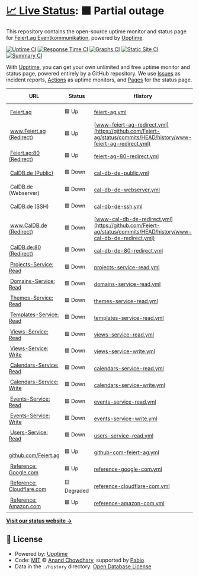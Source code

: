 # [📈 Live Status](https://status.feiert.ag): <!--live status--> **🟧 Partial outage**

This repository contains the open-source uptime monitor and status page for [Feiert.ag Eventkommunikation](https://www.feiert.ag), powered by [Upptime](https://github.com/upptime/upptime).

[![Uptime CI](https://github.com/Feiert-ag/status/workflows/Uptime%20CI/badge.svg)](https://github.com/Feiert-ag/status/actions?query=workflow%3A%22Uptime+CI%22)
[![Response Time CI](https://github.com/Feiert-ag/status/workflows/Response%20Time%20CI/badge.svg)](https://github.com/Feiert-ag/status/actions?query=workflow%3A%22Response+Time+CI%22)
[![Graphs CI](https://github.com/Feiert-ag/status/workflows/Graphs%20CI/badge.svg)](https://github.com/Feiert-ag/status/actions?query=workflow%3A%22Graphs+CI%22)
[![Static Site CI](https://github.com/Feiert-ag/status/workflows/Static%20Site%20CI/badge.svg)](https://github.com/Feiert-ag/status/actions?query=workflow%3A%22Static+Site+CI%22)
[![Summary CI](https://github.com/Feiert-ag/status/workflows/Summary%20CI/badge.svg)](https://github.com/Feiert-ag/status/actions?query=workflow%3A%22Summary+CI%22)

With [Upptime](https://upptime.js.org), you can get your own unlimited and free uptime monitor and status page, powered entirely by a GitHub repository. We use [Issues](https://github.com/Feiert-ag/status/issues) as incident reports, [Actions](https://github.com/Feiert-ag/status/actions) as uptime monitors, and [Pages](https://status.feiert.ag) for the status page.

<!--start: status pages-->
<!-- This summary is generated by Upptime (https://github.com/upptime/upptime) -->
<!-- Do not edit this manually, your changes will be overwritten -->
<!-- prettier-ignore -->
| URL | Status | History | Response Time | Uptime |
| --- | ------ | ------- | ------------- | ------ |
| <img alt="" src="https://avatars.githubusercontent.com/u/156091420" height="13"> [Feiert.ag](https://Feiert.ag) | 🟩 Up | [feiert-ag.yml](https://github.com/Feiert-ag/status/commits/HEAD/history/feiert-ag.yml) | <details><summary><img alt="Response time graph" src="./graphs/feiert-ag/response-time-week.png" height="20"> 601ms</summary><br><a href="https://status.feiert.ag/history/feiert-ag"><img alt="Response time 258" src="https://img.shields.io/endpoint?url=https%3A%2F%2Fraw.githubusercontent.com%2FFeiert-ag%2Fstatus%2FHEAD%2Fapi%2Ffeiert-ag%2Fresponse-time.json"></a><br><a href="https://status.feiert.ag/history/feiert-ag"><img alt="24-hour response time 240" src="https://img.shields.io/endpoint?url=https%3A%2F%2Fraw.githubusercontent.com%2FFeiert-ag%2Fstatus%2FHEAD%2Fapi%2Ffeiert-ag%2Fresponse-time-day.json"></a><br><a href="https://status.feiert.ag/history/feiert-ag"><img alt="7-day response time 601" src="https://img.shields.io/endpoint?url=https%3A%2F%2Fraw.githubusercontent.com%2FFeiert-ag%2Fstatus%2FHEAD%2Fapi%2Ffeiert-ag%2Fresponse-time-week.json"></a><br><a href="https://status.feiert.ag/history/feiert-ag"><img alt="30-day response time 344" src="https://img.shields.io/endpoint?url=https%3A%2F%2Fraw.githubusercontent.com%2FFeiert-ag%2Fstatus%2FHEAD%2Fapi%2Ffeiert-ag%2Fresponse-time-month.json"></a><br><a href="https://status.feiert.ag/history/feiert-ag"><img alt="1-year response time 258" src="https://img.shields.io/endpoint?url=https%3A%2F%2Fraw.githubusercontent.com%2FFeiert-ag%2Fstatus%2FHEAD%2Fapi%2Ffeiert-ag%2Fresponse-time-year.json"></a></details> | <details><summary><a href="https://status.feiert.ag/history/feiert-ag">99.82%</a></summary><a href="https://status.feiert.ag/history/feiert-ag"><img alt="All-time uptime 99.98%" src="https://img.shields.io/endpoint?url=https%3A%2F%2Fraw.githubusercontent.com%2FFeiert-ag%2Fstatus%2FHEAD%2Fapi%2Ffeiert-ag%2Fuptime.json"></a><br><a href="https://status.feiert.ag/history/feiert-ag"><img alt="24-hour uptime 100.00%" src="https://img.shields.io/endpoint?url=https%3A%2F%2Fraw.githubusercontent.com%2FFeiert-ag%2Fstatus%2FHEAD%2Fapi%2Ffeiert-ag%2Fuptime-day.json"></a><br><a href="https://status.feiert.ag/history/feiert-ag"><img alt="7-day uptime 99.82%" src="https://img.shields.io/endpoint?url=https%3A%2F%2Fraw.githubusercontent.com%2FFeiert-ag%2Fstatus%2FHEAD%2Fapi%2Ffeiert-ag%2Fuptime-week.json"></a><br><a href="https://status.feiert.ag/history/feiert-ag"><img alt="30-day uptime 99.96%" src="https://img.shields.io/endpoint?url=https%3A%2F%2Fraw.githubusercontent.com%2FFeiert-ag%2Fstatus%2FHEAD%2Fapi%2Ffeiert-ag%2Fuptime-month.json"></a><br><a href="https://status.feiert.ag/history/feiert-ag"><img alt="1-year uptime 99.98%" src="https://img.shields.io/endpoint?url=https%3A%2F%2Fraw.githubusercontent.com%2FFeiert-ag%2Fstatus%2FHEAD%2Fapi%2Ffeiert-ag%2Fuptime-year.json"></a></details>
| <img alt="" src="https://avatars.githubusercontent.com/u/156091420" height="13"> [www.Feiert.ag (Redirect)](https://www.Feiert.ag) | 🟩 Up | [www-feiert-ag-redirect.yml](https://github.com/Feiert-ag/status/commits/HEAD/history/www-feiert-ag-redirect.yml) | <details><summary><img alt="Response time graph" src="./graphs/www-feiert-ag-redirect/response-time-week.png" height="20"> 841ms</summary><br><a href="https://status.feiert.ag/history/www-feiert-ag-redirect"><img alt="Response time 298" src="https://img.shields.io/endpoint?url=https%3A%2F%2Fraw.githubusercontent.com%2FFeiert-ag%2Fstatus%2FHEAD%2Fapi%2Fwww-feiert-ag-redirect%2Fresponse-time.json"></a><br><a href="https://status.feiert.ag/history/www-feiert-ag-redirect"><img alt="24-hour response time 330" src="https://img.shields.io/endpoint?url=https%3A%2F%2Fraw.githubusercontent.com%2FFeiert-ag%2Fstatus%2FHEAD%2Fapi%2Fwww-feiert-ag-redirect%2Fresponse-time-day.json"></a><br><a href="https://status.feiert.ag/history/www-feiert-ag-redirect"><img alt="7-day response time 841" src="https://img.shields.io/endpoint?url=https%3A%2F%2Fraw.githubusercontent.com%2FFeiert-ag%2Fstatus%2FHEAD%2Fapi%2Fwww-feiert-ag-redirect%2Fresponse-time-week.json"></a><br><a href="https://status.feiert.ag/history/www-feiert-ag-redirect"><img alt="30-day response time 417" src="https://img.shields.io/endpoint?url=https%3A%2F%2Fraw.githubusercontent.com%2FFeiert-ag%2Fstatus%2FHEAD%2Fapi%2Fwww-feiert-ag-redirect%2Fresponse-time-month.json"></a><br><a href="https://status.feiert.ag/history/www-feiert-ag-redirect"><img alt="1-year response time 298" src="https://img.shields.io/endpoint?url=https%3A%2F%2Fraw.githubusercontent.com%2FFeiert-ag%2Fstatus%2FHEAD%2Fapi%2Fwww-feiert-ag-redirect%2Fresponse-time-year.json"></a></details> | <details><summary><a href="https://status.feiert.ag/history/www-feiert-ag-redirect">99.83%</a></summary><a href="https://status.feiert.ag/history/www-feiert-ag-redirect"><img alt="All-time uptime 99.95%" src="https://img.shields.io/endpoint?url=https%3A%2F%2Fraw.githubusercontent.com%2FFeiert-ag%2Fstatus%2FHEAD%2Fapi%2Fwww-feiert-ag-redirect%2Fuptime.json"></a><br><a href="https://status.feiert.ag/history/www-feiert-ag-redirect"><img alt="24-hour uptime 100.00%" src="https://img.shields.io/endpoint?url=https%3A%2F%2Fraw.githubusercontent.com%2FFeiert-ag%2Fstatus%2FHEAD%2Fapi%2Fwww-feiert-ag-redirect%2Fuptime-day.json"></a><br><a href="https://status.feiert.ag/history/www-feiert-ag-redirect"><img alt="7-day uptime 99.83%" src="https://img.shields.io/endpoint?url=https%3A%2F%2Fraw.githubusercontent.com%2FFeiert-ag%2Fstatus%2FHEAD%2Fapi%2Fwww-feiert-ag-redirect%2Fuptime-week.json"></a><br><a href="https://status.feiert.ag/history/www-feiert-ag-redirect"><img alt="30-day uptime 99.96%" src="https://img.shields.io/endpoint?url=https%3A%2F%2Fraw.githubusercontent.com%2FFeiert-ag%2Fstatus%2FHEAD%2Fapi%2Fwww-feiert-ag-redirect%2Fuptime-month.json"></a><br><a href="https://status.feiert.ag/history/www-feiert-ag-redirect"><img alt="1-year uptime 99.95%" src="https://img.shields.io/endpoint?url=https%3A%2F%2Fraw.githubusercontent.com%2FFeiert-ag%2Fstatus%2FHEAD%2Fapi%2Fwww-feiert-ag-redirect%2Fuptime-year.json"></a></details>
| <img alt="" src="https://avatars.githubusercontent.com/u/156091420" height="13"> [Feiert.ag:80 (Redirect)](http://Feiert.ag) | 🟩 Up | [feiert-ag-80-redirect.yml](https://github.com/Feiert-ag/status/commits/HEAD/history/feiert-ag-80-redirect.yml) | <details><summary><img alt="Response time graph" src="./graphs/feiert-ag-80-redirect/response-time-week.png" height="20"> 89ms</summary><br><a href="https://status.feiert.ag/history/feiert-ag-80-redirect"><img alt="Response time 165" src="https://img.shields.io/endpoint?url=https%3A%2F%2Fraw.githubusercontent.com%2FFeiert-ag%2Fstatus%2FHEAD%2Fapi%2Ffeiert-ag-80-redirect%2Fresponse-time.json"></a><br><a href="https://status.feiert.ag/history/feiert-ag-80-redirect"><img alt="24-hour response time 114" src="https://img.shields.io/endpoint?url=https%3A%2F%2Fraw.githubusercontent.com%2FFeiert-ag%2Fstatus%2FHEAD%2Fapi%2Ffeiert-ag-80-redirect%2Fresponse-time-day.json"></a><br><a href="https://status.feiert.ag/history/feiert-ag-80-redirect"><img alt="7-day response time 89" src="https://img.shields.io/endpoint?url=https%3A%2F%2Fraw.githubusercontent.com%2FFeiert-ag%2Fstatus%2FHEAD%2Fapi%2Ffeiert-ag-80-redirect%2Fresponse-time-week.json"></a><br><a href="https://status.feiert.ag/history/feiert-ag-80-redirect"><img alt="30-day response time 531" src="https://img.shields.io/endpoint?url=https%3A%2F%2Fraw.githubusercontent.com%2FFeiert-ag%2Fstatus%2FHEAD%2Fapi%2Ffeiert-ag-80-redirect%2Fresponse-time-month.json"></a><br><a href="https://status.feiert.ag/history/feiert-ag-80-redirect"><img alt="1-year response time 165" src="https://img.shields.io/endpoint?url=https%3A%2F%2Fraw.githubusercontent.com%2FFeiert-ag%2Fstatus%2FHEAD%2Fapi%2Ffeiert-ag-80-redirect%2Fresponse-time-year.json"></a></details> | <details><summary><a href="https://status.feiert.ag/history/feiert-ag-80-redirect">100.00%</a></summary><a href="https://status.feiert.ag/history/feiert-ag-80-redirect"><img alt="All-time uptime 99.97%" src="https://img.shields.io/endpoint?url=https%3A%2F%2Fraw.githubusercontent.com%2FFeiert-ag%2Fstatus%2FHEAD%2Fapi%2Ffeiert-ag-80-redirect%2Fuptime.json"></a><br><a href="https://status.feiert.ag/history/feiert-ag-80-redirect"><img alt="24-hour uptime 100.00%" src="https://img.shields.io/endpoint?url=https%3A%2F%2Fraw.githubusercontent.com%2FFeiert-ag%2Fstatus%2FHEAD%2Fapi%2Ffeiert-ag-80-redirect%2Fuptime-day.json"></a><br><a href="https://status.feiert.ag/history/feiert-ag-80-redirect"><img alt="7-day uptime 100.00%" src="https://img.shields.io/endpoint?url=https%3A%2F%2Fraw.githubusercontent.com%2FFeiert-ag%2Fstatus%2FHEAD%2Fapi%2Ffeiert-ag-80-redirect%2Fuptime-week.json"></a><br><a href="https://status.feiert.ag/history/feiert-ag-80-redirect"><img alt="30-day uptime 99.96%" src="https://img.shields.io/endpoint?url=https%3A%2F%2Fraw.githubusercontent.com%2FFeiert-ag%2Fstatus%2FHEAD%2Fapi%2Ffeiert-ag-80-redirect%2Fuptime-month.json"></a><br><a href="https://status.feiert.ag/history/feiert-ag-80-redirect"><img alt="1-year uptime 99.97%" src="https://img.shields.io/endpoint?url=https%3A%2F%2Fraw.githubusercontent.com%2FFeiert-ag%2Fstatus%2FHEAD%2Fapi%2Ffeiert-ag-80-redirect%2Fuptime-year.json"></a></details>
| <img alt="" src="https://avatars.githubusercontent.com/u/16343502" height="13"> [CalDB.de (Public)](https://CalDB.de) | 🟥 Down | [cal-db-de-public.yml](https://github.com/Feiert-ag/status/commits/HEAD/history/cal-db-de-public.yml) | <details><summary><img alt="Response time graph" src="./graphs/cal-db-de-public/response-time-week.png" height="20"> 629ms</summary><br><a href="https://status.feiert.ag/history/cal-db-de-public"><img alt="Response time 558" src="https://img.shields.io/endpoint?url=https%3A%2F%2Fraw.githubusercontent.com%2FFeiert-ag%2Fstatus%2FHEAD%2Fapi%2Fcal-db-de-public%2Fresponse-time.json"></a><br><a href="https://status.feiert.ag/history/cal-db-de-public"><img alt="24-hour response time 636" src="https://img.shields.io/endpoint?url=https%3A%2F%2Fraw.githubusercontent.com%2FFeiert-ag%2Fstatus%2FHEAD%2Fapi%2Fcal-db-de-public%2Fresponse-time-day.json"></a><br><a href="https://status.feiert.ag/history/cal-db-de-public"><img alt="7-day response time 629" src="https://img.shields.io/endpoint?url=https%3A%2F%2Fraw.githubusercontent.com%2FFeiert-ag%2Fstatus%2FHEAD%2Fapi%2Fcal-db-de-public%2Fresponse-time-week.json"></a><br><a href="https://status.feiert.ag/history/cal-db-de-public"><img alt="30-day response time 596" src="https://img.shields.io/endpoint?url=https%3A%2F%2Fraw.githubusercontent.com%2FFeiert-ag%2Fstatus%2FHEAD%2Fapi%2Fcal-db-de-public%2Fresponse-time-month.json"></a><br><a href="https://status.feiert.ag/history/cal-db-de-public"><img alt="1-year response time 558" src="https://img.shields.io/endpoint?url=https%3A%2F%2Fraw.githubusercontent.com%2FFeiert-ag%2Fstatus%2FHEAD%2Fapi%2Fcal-db-de-public%2Fresponse-time-year.json"></a></details> | <details><summary><a href="https://status.feiert.ag/history/cal-db-de-public">100.00%</a></summary><a href="https://status.feiert.ag/history/cal-db-de-public"><img alt="All-time uptime 99.93%" src="https://img.shields.io/endpoint?url=https%3A%2F%2Fraw.githubusercontent.com%2FFeiert-ag%2Fstatus%2FHEAD%2Fapi%2Fcal-db-de-public%2Fuptime.json"></a><br><a href="https://status.feiert.ag/history/cal-db-de-public"><img alt="24-hour uptime 100.00%" src="https://img.shields.io/endpoint?url=https%3A%2F%2Fraw.githubusercontent.com%2FFeiert-ag%2Fstatus%2FHEAD%2Fapi%2Fcal-db-de-public%2Fuptime-day.json"></a><br><a href="https://status.feiert.ag/history/cal-db-de-public"><img alt="7-day uptime 100.00%" src="https://img.shields.io/endpoint?url=https%3A%2F%2Fraw.githubusercontent.com%2FFeiert-ag%2Fstatus%2FHEAD%2Fapi%2Fcal-db-de-public%2Fuptime-week.json"></a><br><a href="https://status.feiert.ag/history/cal-db-de-public"><img alt="30-day uptime 100.00%" src="https://img.shields.io/endpoint?url=https%3A%2F%2Fraw.githubusercontent.com%2FFeiert-ag%2Fstatus%2FHEAD%2Fapi%2Fcal-db-de-public%2Fuptime-month.json"></a><br><a href="https://status.feiert.ag/history/cal-db-de-public"><img alt="1-year uptime 99.93%" src="https://img.shields.io/endpoint?url=https%3A%2F%2Fraw.githubusercontent.com%2FFeiert-ag%2Fstatus%2FHEAD%2Fapi%2Fcal-db-de-public%2Fuptime-year.json"></a></details>
| <img alt="" src="https://konsoleh.hetzner.com/favicon.ico" height="13"> CalDB.de (Webserver) | 🟥 Down | [cal-db-de-webserver.yml](https://github.com/Feiert-ag/status/commits/HEAD/history/cal-db-de-webserver.yml) | <details><summary><img alt="Response time graph" src="./graphs/cal-db-de-webserver/response-time-week.png" height="20"> 0ms</summary><br><a href="https://status.feiert.ag/history/cal-db-de-webserver"><img alt="Response time 0" src="https://img.shields.io/endpoint?url=https%3A%2F%2Fraw.githubusercontent.com%2FFeiert-ag%2Fstatus%2FHEAD%2Fapi%2Fcal-db-de-webserver%2Fresponse-time.json"></a><br><a href="https://status.feiert.ag/history/cal-db-de-webserver"><img alt="24-hour response time 0" src="https://img.shields.io/endpoint?url=https%3A%2F%2Fraw.githubusercontent.com%2FFeiert-ag%2Fstatus%2FHEAD%2Fapi%2Fcal-db-de-webserver%2Fresponse-time-day.json"></a><br><a href="https://status.feiert.ag/history/cal-db-de-webserver"><img alt="7-day response time 0" src="https://img.shields.io/endpoint?url=https%3A%2F%2Fraw.githubusercontent.com%2FFeiert-ag%2Fstatus%2FHEAD%2Fapi%2Fcal-db-de-webserver%2Fresponse-time-week.json"></a><br><a href="https://status.feiert.ag/history/cal-db-de-webserver"><img alt="30-day response time 0" src="https://img.shields.io/endpoint?url=https%3A%2F%2Fraw.githubusercontent.com%2FFeiert-ag%2Fstatus%2FHEAD%2Fapi%2Fcal-db-de-webserver%2Fresponse-time-month.json"></a><br><a href="https://status.feiert.ag/history/cal-db-de-webserver"><img alt="1-year response time 0" src="https://img.shields.io/endpoint?url=https%3A%2F%2Fraw.githubusercontent.com%2FFeiert-ag%2Fstatus%2FHEAD%2Fapi%2Fcal-db-de-webserver%2Fresponse-time-year.json"></a></details> | <details><summary><a href="https://status.feiert.ag/history/cal-db-de-webserver">100.00%</a></summary><a href="https://status.feiert.ag/history/cal-db-de-webserver"><img alt="All-time uptime 99.93%" src="https://img.shields.io/endpoint?url=https%3A%2F%2Fraw.githubusercontent.com%2FFeiert-ag%2Fstatus%2FHEAD%2Fapi%2Fcal-db-de-webserver%2Fuptime.json"></a><br><a href="https://status.feiert.ag/history/cal-db-de-webserver"><img alt="24-hour uptime 100.00%" src="https://img.shields.io/endpoint?url=https%3A%2F%2Fraw.githubusercontent.com%2FFeiert-ag%2Fstatus%2FHEAD%2Fapi%2Fcal-db-de-webserver%2Fuptime-day.json"></a><br><a href="https://status.feiert.ag/history/cal-db-de-webserver"><img alt="7-day uptime 100.00%" src="https://img.shields.io/endpoint?url=https%3A%2F%2Fraw.githubusercontent.com%2FFeiert-ag%2Fstatus%2FHEAD%2Fapi%2Fcal-db-de-webserver%2Fuptime-week.json"></a><br><a href="https://status.feiert.ag/history/cal-db-de-webserver"><img alt="30-day uptime 100.00%" src="https://img.shields.io/endpoint?url=https%3A%2F%2Fraw.githubusercontent.com%2FFeiert-ag%2Fstatus%2FHEAD%2Fapi%2Fcal-db-de-webserver%2Fuptime-month.json"></a><br><a href="https://status.feiert.ag/history/cal-db-de-webserver"><img alt="1-year uptime 99.93%" src="https://img.shields.io/endpoint?url=https%3A%2F%2Fraw.githubusercontent.com%2FFeiert-ag%2Fstatus%2FHEAD%2Fapi%2Fcal-db-de-webserver%2Fuptime-year.json"></a></details>
| <img alt="" src="https://avatars.githubusercontent.com/u/2387206" height="13"> CalDB.de (SSH) | 🟥 Down | [cal-db-de-ssh.yml](https://github.com/Feiert-ag/status/commits/HEAD/history/cal-db-de-ssh.yml) | <details><summary><img alt="Response time graph" src="./graphs/cal-db-de-ssh/response-time-week.png" height="20"> 0ms</summary><br><a href="https://status.feiert.ag/history/cal-db-de-ssh"><img alt="Response time 0" src="https://img.shields.io/endpoint?url=https%3A%2F%2Fraw.githubusercontent.com%2FFeiert-ag%2Fstatus%2FHEAD%2Fapi%2Fcal-db-de-ssh%2Fresponse-time.json"></a><br><a href="https://status.feiert.ag/history/cal-db-de-ssh"><img alt="24-hour response time 0" src="https://img.shields.io/endpoint?url=https%3A%2F%2Fraw.githubusercontent.com%2FFeiert-ag%2Fstatus%2FHEAD%2Fapi%2Fcal-db-de-ssh%2Fresponse-time-day.json"></a><br><a href="https://status.feiert.ag/history/cal-db-de-ssh"><img alt="7-day response time 0" src="https://img.shields.io/endpoint?url=https%3A%2F%2Fraw.githubusercontent.com%2FFeiert-ag%2Fstatus%2FHEAD%2Fapi%2Fcal-db-de-ssh%2Fresponse-time-week.json"></a><br><a href="https://status.feiert.ag/history/cal-db-de-ssh"><img alt="30-day response time 0" src="https://img.shields.io/endpoint?url=https%3A%2F%2Fraw.githubusercontent.com%2FFeiert-ag%2Fstatus%2FHEAD%2Fapi%2Fcal-db-de-ssh%2Fresponse-time-month.json"></a><br><a href="https://status.feiert.ag/history/cal-db-de-ssh"><img alt="1-year response time 0" src="https://img.shields.io/endpoint?url=https%3A%2F%2Fraw.githubusercontent.com%2FFeiert-ag%2Fstatus%2FHEAD%2Fapi%2Fcal-db-de-ssh%2Fresponse-time-year.json"></a></details> | <details><summary><a href="https://status.feiert.ag/history/cal-db-de-ssh">100.00%</a></summary><a href="https://status.feiert.ag/history/cal-db-de-ssh"><img alt="All-time uptime 99.93%" src="https://img.shields.io/endpoint?url=https%3A%2F%2Fraw.githubusercontent.com%2FFeiert-ag%2Fstatus%2FHEAD%2Fapi%2Fcal-db-de-ssh%2Fuptime.json"></a><br><a href="https://status.feiert.ag/history/cal-db-de-ssh"><img alt="24-hour uptime 100.00%" src="https://img.shields.io/endpoint?url=https%3A%2F%2Fraw.githubusercontent.com%2FFeiert-ag%2Fstatus%2FHEAD%2Fapi%2Fcal-db-de-ssh%2Fuptime-day.json"></a><br><a href="https://status.feiert.ag/history/cal-db-de-ssh"><img alt="7-day uptime 100.00%" src="https://img.shields.io/endpoint?url=https%3A%2F%2Fraw.githubusercontent.com%2FFeiert-ag%2Fstatus%2FHEAD%2Fapi%2Fcal-db-de-ssh%2Fuptime-week.json"></a><br><a href="https://status.feiert.ag/history/cal-db-de-ssh"><img alt="30-day uptime 100.00%" src="https://img.shields.io/endpoint?url=https%3A%2F%2Fraw.githubusercontent.com%2FFeiert-ag%2Fstatus%2FHEAD%2Fapi%2Fcal-db-de-ssh%2Fuptime-month.json"></a><br><a href="https://status.feiert.ag/history/cal-db-de-ssh"><img alt="1-year uptime 99.93%" src="https://img.shields.io/endpoint?url=https%3A%2F%2Fraw.githubusercontent.com%2FFeiert-ag%2Fstatus%2FHEAD%2Fapi%2Fcal-db-de-ssh%2Fuptime-year.json"></a></details>
| <img alt="" src="https://avatars.githubusercontent.com/u/16343502" height="13"> [www.CalDB.de (Redirect)](https://www.CalDB.de) | 🟥 Down | [www-cal-db-de-redirect.yml](https://github.com/Feiert-ag/status/commits/HEAD/history/www-cal-db-de-redirect.yml) | <details><summary><img alt="Response time graph" src="./graphs/www-cal-db-de-redirect/response-time-week.png" height="20"> 0ms</summary><br><a href="https://status.feiert.ag/history/www-cal-db-de-redirect"><img alt="Response time 0" src="https://img.shields.io/endpoint?url=https%3A%2F%2Fraw.githubusercontent.com%2FFeiert-ag%2Fstatus%2FHEAD%2Fapi%2Fwww-cal-db-de-redirect%2Fresponse-time.json"></a><br><a href="https://status.feiert.ag/history/www-cal-db-de-redirect"><img alt="24-hour response time 0" src="https://img.shields.io/endpoint?url=https%3A%2F%2Fraw.githubusercontent.com%2FFeiert-ag%2Fstatus%2FHEAD%2Fapi%2Fwww-cal-db-de-redirect%2Fresponse-time-day.json"></a><br><a href="https://status.feiert.ag/history/www-cal-db-de-redirect"><img alt="7-day response time 0" src="https://img.shields.io/endpoint?url=https%3A%2F%2Fraw.githubusercontent.com%2FFeiert-ag%2Fstatus%2FHEAD%2Fapi%2Fwww-cal-db-de-redirect%2Fresponse-time-week.json"></a><br><a href="https://status.feiert.ag/history/www-cal-db-de-redirect"><img alt="30-day response time 0" src="https://img.shields.io/endpoint?url=https%3A%2F%2Fraw.githubusercontent.com%2FFeiert-ag%2Fstatus%2FHEAD%2Fapi%2Fwww-cal-db-de-redirect%2Fresponse-time-month.json"></a><br><a href="https://status.feiert.ag/history/www-cal-db-de-redirect"><img alt="1-year response time 0" src="https://img.shields.io/endpoint?url=https%3A%2F%2Fraw.githubusercontent.com%2FFeiert-ag%2Fstatus%2FHEAD%2Fapi%2Fwww-cal-db-de-redirect%2Fresponse-time-year.json"></a></details> | <details><summary><a href="https://status.feiert.ag/history/www-cal-db-de-redirect">100.00%</a></summary><a href="https://status.feiert.ag/history/www-cal-db-de-redirect"><img alt="All-time uptime 99.93%" src="https://img.shields.io/endpoint?url=https%3A%2F%2Fraw.githubusercontent.com%2FFeiert-ag%2Fstatus%2FHEAD%2Fapi%2Fwww-cal-db-de-redirect%2Fuptime.json"></a><br><a href="https://status.feiert.ag/history/www-cal-db-de-redirect"><img alt="24-hour uptime 100.00%" src="https://img.shields.io/endpoint?url=https%3A%2F%2Fraw.githubusercontent.com%2FFeiert-ag%2Fstatus%2FHEAD%2Fapi%2Fwww-cal-db-de-redirect%2Fuptime-day.json"></a><br><a href="https://status.feiert.ag/history/www-cal-db-de-redirect"><img alt="7-day uptime 100.00%" src="https://img.shields.io/endpoint?url=https%3A%2F%2Fraw.githubusercontent.com%2FFeiert-ag%2Fstatus%2FHEAD%2Fapi%2Fwww-cal-db-de-redirect%2Fuptime-week.json"></a><br><a href="https://status.feiert.ag/history/www-cal-db-de-redirect"><img alt="30-day uptime 100.00%" src="https://img.shields.io/endpoint?url=https%3A%2F%2Fraw.githubusercontent.com%2FFeiert-ag%2Fstatus%2FHEAD%2Fapi%2Fwww-cal-db-de-redirect%2Fuptime-month.json"></a><br><a href="https://status.feiert.ag/history/www-cal-db-de-redirect"><img alt="1-year uptime 99.93%" src="https://img.shields.io/endpoint?url=https%3A%2F%2Fraw.githubusercontent.com%2FFeiert-ag%2Fstatus%2FHEAD%2Fapi%2Fwww-cal-db-de-redirect%2Fuptime-year.json"></a></details>
| <img alt="" src="https://avatars.githubusercontent.com/u/16343502" height="13"> [CalDB.de:80 (Redirect)](http://www.CalDB.de) | 🟥 Down | [cal-db-de-80-redirect.yml](https://github.com/Feiert-ag/status/commits/HEAD/history/cal-db-de-80-redirect.yml) | <details><summary><img alt="Response time graph" src="./graphs/cal-db-de-80-redirect/response-time-week.png" height="20"> 0ms</summary><br><a href="https://status.feiert.ag/history/cal-db-de-80-redirect"><img alt="Response time 0" src="https://img.shields.io/endpoint?url=https%3A%2F%2Fraw.githubusercontent.com%2FFeiert-ag%2Fstatus%2FHEAD%2Fapi%2Fcal-db-de-80-redirect%2Fresponse-time.json"></a><br><a href="https://status.feiert.ag/history/cal-db-de-80-redirect"><img alt="24-hour response time 0" src="https://img.shields.io/endpoint?url=https%3A%2F%2Fraw.githubusercontent.com%2FFeiert-ag%2Fstatus%2FHEAD%2Fapi%2Fcal-db-de-80-redirect%2Fresponse-time-day.json"></a><br><a href="https://status.feiert.ag/history/cal-db-de-80-redirect"><img alt="7-day response time 0" src="https://img.shields.io/endpoint?url=https%3A%2F%2Fraw.githubusercontent.com%2FFeiert-ag%2Fstatus%2FHEAD%2Fapi%2Fcal-db-de-80-redirect%2Fresponse-time-week.json"></a><br><a href="https://status.feiert.ag/history/cal-db-de-80-redirect"><img alt="30-day response time 0" src="https://img.shields.io/endpoint?url=https%3A%2F%2Fraw.githubusercontent.com%2FFeiert-ag%2Fstatus%2FHEAD%2Fapi%2Fcal-db-de-80-redirect%2Fresponse-time-month.json"></a><br><a href="https://status.feiert.ag/history/cal-db-de-80-redirect"><img alt="1-year response time 0" src="https://img.shields.io/endpoint?url=https%3A%2F%2Fraw.githubusercontent.com%2FFeiert-ag%2Fstatus%2FHEAD%2Fapi%2Fcal-db-de-80-redirect%2Fresponse-time-year.json"></a></details> | <details><summary><a href="https://status.feiert.ag/history/cal-db-de-80-redirect">100.00%</a></summary><a href="https://status.feiert.ag/history/cal-db-de-80-redirect"><img alt="All-time uptime 99.93%" src="https://img.shields.io/endpoint?url=https%3A%2F%2Fraw.githubusercontent.com%2FFeiert-ag%2Fstatus%2FHEAD%2Fapi%2Fcal-db-de-80-redirect%2Fuptime.json"></a><br><a href="https://status.feiert.ag/history/cal-db-de-80-redirect"><img alt="24-hour uptime 100.00%" src="https://img.shields.io/endpoint?url=https%3A%2F%2Fraw.githubusercontent.com%2FFeiert-ag%2Fstatus%2FHEAD%2Fapi%2Fcal-db-de-80-redirect%2Fuptime-day.json"></a><br><a href="https://status.feiert.ag/history/cal-db-de-80-redirect"><img alt="7-day uptime 100.00%" src="https://img.shields.io/endpoint?url=https%3A%2F%2Fraw.githubusercontent.com%2FFeiert-ag%2Fstatus%2FHEAD%2Fapi%2Fcal-db-de-80-redirect%2Fuptime-week.json"></a><br><a href="https://status.feiert.ag/history/cal-db-de-80-redirect"><img alt="30-day uptime 100.00%" src="https://img.shields.io/endpoint?url=https%3A%2F%2Fraw.githubusercontent.com%2FFeiert-ag%2Fstatus%2FHEAD%2Fapi%2Fcal-db-de-80-redirect%2Fuptime-month.json"></a><br><a href="https://status.feiert.ag/history/cal-db-de-80-redirect"><img alt="1-year uptime 99.93%" src="https://img.shields.io/endpoint?url=https%3A%2F%2Fraw.githubusercontent.com%2FFeiert-ag%2Fstatus%2FHEAD%2Fapi%2Fcal-db-de-80-redirect%2Fuptime-year.json"></a></details>
| <img alt="" src="https://avatars.githubusercontent.com/u/16343502" height="13"> [Projects-Service: Read](https://CalDB.de/v1/projects/12345678-0000-0000-0000-000000000001) | 🟥 Down | [projects-service-read.yml](https://github.com/Feiert-ag/status/commits/HEAD/history/projects-service-read.yml) | <details><summary><img alt="Response time graph" src="./graphs/projects-service-read/response-time-week.png" height="20"> 152ms</summary><br><a href="https://status.feiert.ag/history/projects-service-read"><img alt="Response time 134" src="https://img.shields.io/endpoint?url=https%3A%2F%2Fraw.githubusercontent.com%2FFeiert-ag%2Fstatus%2FHEAD%2Fapi%2Fprojects-service-read%2Fresponse-time.json"></a><br><a href="https://status.feiert.ag/history/projects-service-read"><img alt="24-hour response time 150" src="https://img.shields.io/endpoint?url=https%3A%2F%2Fraw.githubusercontent.com%2FFeiert-ag%2Fstatus%2FHEAD%2Fapi%2Fprojects-service-read%2Fresponse-time-day.json"></a><br><a href="https://status.feiert.ag/history/projects-service-read"><img alt="7-day response time 152" src="https://img.shields.io/endpoint?url=https%3A%2F%2Fraw.githubusercontent.com%2FFeiert-ag%2Fstatus%2FHEAD%2Fapi%2Fprojects-service-read%2Fresponse-time-week.json"></a><br><a href="https://status.feiert.ag/history/projects-service-read"><img alt="30-day response time 148" src="https://img.shields.io/endpoint?url=https%3A%2F%2Fraw.githubusercontent.com%2FFeiert-ag%2Fstatus%2FHEAD%2Fapi%2Fprojects-service-read%2Fresponse-time-month.json"></a><br><a href="https://status.feiert.ag/history/projects-service-read"><img alt="1-year response time 134" src="https://img.shields.io/endpoint?url=https%3A%2F%2Fraw.githubusercontent.com%2FFeiert-ag%2Fstatus%2FHEAD%2Fapi%2Fprojects-service-read%2Fresponse-time-year.json"></a></details> | <details><summary><a href="https://status.feiert.ag/history/projects-service-read">100.00%</a></summary><a href="https://status.feiert.ag/history/projects-service-read"><img alt="All-time uptime 99.93%" src="https://img.shields.io/endpoint?url=https%3A%2F%2Fraw.githubusercontent.com%2FFeiert-ag%2Fstatus%2FHEAD%2Fapi%2Fprojects-service-read%2Fuptime.json"></a><br><a href="https://status.feiert.ag/history/projects-service-read"><img alt="24-hour uptime 100.00%" src="https://img.shields.io/endpoint?url=https%3A%2F%2Fraw.githubusercontent.com%2FFeiert-ag%2Fstatus%2FHEAD%2Fapi%2Fprojects-service-read%2Fuptime-day.json"></a><br><a href="https://status.feiert.ag/history/projects-service-read"><img alt="7-day uptime 100.00%" src="https://img.shields.io/endpoint?url=https%3A%2F%2Fraw.githubusercontent.com%2FFeiert-ag%2Fstatus%2FHEAD%2Fapi%2Fprojects-service-read%2Fuptime-week.json"></a><br><a href="https://status.feiert.ag/history/projects-service-read"><img alt="30-day uptime 100.00%" src="https://img.shields.io/endpoint?url=https%3A%2F%2Fraw.githubusercontent.com%2FFeiert-ag%2Fstatus%2FHEAD%2Fapi%2Fprojects-service-read%2Fuptime-month.json"></a><br><a href="https://status.feiert.ag/history/projects-service-read"><img alt="1-year uptime 99.93%" src="https://img.shields.io/endpoint?url=https%3A%2F%2Fraw.githubusercontent.com%2FFeiert-ag%2Fstatus%2FHEAD%2Fapi%2Fprojects-service-read%2Fuptime-year.json"></a></details>
| <img alt="" src="https://avatars.githubusercontent.com/u/16343502" height="13"> [Domains-Service: Read](https://CalDB.de/v1/domains/12345678-0000-0000-0000-000000000001) | 🟥 Down | [domains-service-read.yml](https://github.com/Feiert-ag/status/commits/HEAD/history/domains-service-read.yml) | <details><summary><img alt="Response time graph" src="./graphs/domains-service-read/response-time-week.png" height="20"> 151ms</summary><br><a href="https://status.feiert.ag/history/domains-service-read"><img alt="Response time 134" src="https://img.shields.io/endpoint?url=https%3A%2F%2Fraw.githubusercontent.com%2FFeiert-ag%2Fstatus%2FHEAD%2Fapi%2Fdomains-service-read%2Fresponse-time.json"></a><br><a href="https://status.feiert.ag/history/domains-service-read"><img alt="24-hour response time 148" src="https://img.shields.io/endpoint?url=https%3A%2F%2Fraw.githubusercontent.com%2FFeiert-ag%2Fstatus%2FHEAD%2Fapi%2Fdomains-service-read%2Fresponse-time-day.json"></a><br><a href="https://status.feiert.ag/history/domains-service-read"><img alt="7-day response time 151" src="https://img.shields.io/endpoint?url=https%3A%2F%2Fraw.githubusercontent.com%2FFeiert-ag%2Fstatus%2FHEAD%2Fapi%2Fdomains-service-read%2Fresponse-time-week.json"></a><br><a href="https://status.feiert.ag/history/domains-service-read"><img alt="30-day response time 146" src="https://img.shields.io/endpoint?url=https%3A%2F%2Fraw.githubusercontent.com%2FFeiert-ag%2Fstatus%2FHEAD%2Fapi%2Fdomains-service-read%2Fresponse-time-month.json"></a><br><a href="https://status.feiert.ag/history/domains-service-read"><img alt="1-year response time 134" src="https://img.shields.io/endpoint?url=https%3A%2F%2Fraw.githubusercontent.com%2FFeiert-ag%2Fstatus%2FHEAD%2Fapi%2Fdomains-service-read%2Fresponse-time-year.json"></a></details> | <details><summary><a href="https://status.feiert.ag/history/domains-service-read">100.00%</a></summary><a href="https://status.feiert.ag/history/domains-service-read"><img alt="All-time uptime 99.93%" src="https://img.shields.io/endpoint?url=https%3A%2F%2Fraw.githubusercontent.com%2FFeiert-ag%2Fstatus%2FHEAD%2Fapi%2Fdomains-service-read%2Fuptime.json"></a><br><a href="https://status.feiert.ag/history/domains-service-read"><img alt="24-hour uptime 100.00%" src="https://img.shields.io/endpoint?url=https%3A%2F%2Fraw.githubusercontent.com%2FFeiert-ag%2Fstatus%2FHEAD%2Fapi%2Fdomains-service-read%2Fuptime-day.json"></a><br><a href="https://status.feiert.ag/history/domains-service-read"><img alt="7-day uptime 100.00%" src="https://img.shields.io/endpoint?url=https%3A%2F%2Fraw.githubusercontent.com%2FFeiert-ag%2Fstatus%2FHEAD%2Fapi%2Fdomains-service-read%2Fuptime-week.json"></a><br><a href="https://status.feiert.ag/history/domains-service-read"><img alt="30-day uptime 100.00%" src="https://img.shields.io/endpoint?url=https%3A%2F%2Fraw.githubusercontent.com%2FFeiert-ag%2Fstatus%2FHEAD%2Fapi%2Fdomains-service-read%2Fuptime-month.json"></a><br><a href="https://status.feiert.ag/history/domains-service-read"><img alt="1-year uptime 99.93%" src="https://img.shields.io/endpoint?url=https%3A%2F%2Fraw.githubusercontent.com%2FFeiert-ag%2Fstatus%2FHEAD%2Fapi%2Fdomains-service-read%2Fuptime-year.json"></a></details>
| <img alt="" src="https://avatars.githubusercontent.com/u/16343502" height="13"> [Themes-Service: Read](https://CalDB.de/v1/themes/12345678-0000-0000-0000-000000000001) | 🟥 Down | [themes-service-read.yml](https://github.com/Feiert-ag/status/commits/HEAD/history/themes-service-read.yml) | <details><summary><img alt="Response time graph" src="./graphs/themes-service-read/response-time-week.png" height="20"> 155ms</summary><br><a href="https://status.feiert.ag/history/themes-service-read"><img alt="Response time 134" src="https://img.shields.io/endpoint?url=https%3A%2F%2Fraw.githubusercontent.com%2FFeiert-ag%2Fstatus%2FHEAD%2Fapi%2Fthemes-service-read%2Fresponse-time.json"></a><br><a href="https://status.feiert.ag/history/themes-service-read"><img alt="24-hour response time 178" src="https://img.shields.io/endpoint?url=https%3A%2F%2Fraw.githubusercontent.com%2FFeiert-ag%2Fstatus%2FHEAD%2Fapi%2Fthemes-service-read%2Fresponse-time-day.json"></a><br><a href="https://status.feiert.ag/history/themes-service-read"><img alt="7-day response time 155" src="https://img.shields.io/endpoint?url=https%3A%2F%2Fraw.githubusercontent.com%2FFeiert-ag%2Fstatus%2FHEAD%2Fapi%2Fthemes-service-read%2Fresponse-time-week.json"></a><br><a href="https://status.feiert.ag/history/themes-service-read"><img alt="30-day response time 147" src="https://img.shields.io/endpoint?url=https%3A%2F%2Fraw.githubusercontent.com%2FFeiert-ag%2Fstatus%2FHEAD%2Fapi%2Fthemes-service-read%2Fresponse-time-month.json"></a><br><a href="https://status.feiert.ag/history/themes-service-read"><img alt="1-year response time 134" src="https://img.shields.io/endpoint?url=https%3A%2F%2Fraw.githubusercontent.com%2FFeiert-ag%2Fstatus%2FHEAD%2Fapi%2Fthemes-service-read%2Fresponse-time-year.json"></a></details> | <details><summary><a href="https://status.feiert.ag/history/themes-service-read">100.00%</a></summary><a href="https://status.feiert.ag/history/themes-service-read"><img alt="All-time uptime 99.93%" src="https://img.shields.io/endpoint?url=https%3A%2F%2Fraw.githubusercontent.com%2FFeiert-ag%2Fstatus%2FHEAD%2Fapi%2Fthemes-service-read%2Fuptime.json"></a><br><a href="https://status.feiert.ag/history/themes-service-read"><img alt="24-hour uptime 100.00%" src="https://img.shields.io/endpoint?url=https%3A%2F%2Fraw.githubusercontent.com%2FFeiert-ag%2Fstatus%2FHEAD%2Fapi%2Fthemes-service-read%2Fuptime-day.json"></a><br><a href="https://status.feiert.ag/history/themes-service-read"><img alt="7-day uptime 100.00%" src="https://img.shields.io/endpoint?url=https%3A%2F%2Fraw.githubusercontent.com%2FFeiert-ag%2Fstatus%2FHEAD%2Fapi%2Fthemes-service-read%2Fuptime-week.json"></a><br><a href="https://status.feiert.ag/history/themes-service-read"><img alt="30-day uptime 100.00%" src="https://img.shields.io/endpoint?url=https%3A%2F%2Fraw.githubusercontent.com%2FFeiert-ag%2Fstatus%2FHEAD%2Fapi%2Fthemes-service-read%2Fuptime-month.json"></a><br><a href="https://status.feiert.ag/history/themes-service-read"><img alt="1-year uptime 99.93%" src="https://img.shields.io/endpoint?url=https%3A%2F%2Fraw.githubusercontent.com%2FFeiert-ag%2Fstatus%2FHEAD%2Fapi%2Fthemes-service-read%2Fuptime-year.json"></a></details>
| <img alt="" src="https://avatars.githubusercontent.com/u/16343502" height="13"> [Templates-Service: Read](https://CalDB.de/v1/themes/12345678-0000-0000-0000-000000000001) | 🟥 Down | [templates-service-read.yml](https://github.com/Feiert-ag/status/commits/HEAD/history/templates-service-read.yml) | <details><summary><img alt="Response time graph" src="./graphs/templates-service-read/response-time-week.png" height="20"> 152ms</summary><br><a href="https://status.feiert.ag/history/templates-service-read"><img alt="Response time 134" src="https://img.shields.io/endpoint?url=https%3A%2F%2Fraw.githubusercontent.com%2FFeiert-ag%2Fstatus%2FHEAD%2Fapi%2Ftemplates-service-read%2Fresponse-time.json"></a><br><a href="https://status.feiert.ag/history/templates-service-read"><img alt="24-hour response time 150" src="https://img.shields.io/endpoint?url=https%3A%2F%2Fraw.githubusercontent.com%2FFeiert-ag%2Fstatus%2FHEAD%2Fapi%2Ftemplates-service-read%2Fresponse-time-day.json"></a><br><a href="https://status.feiert.ag/history/templates-service-read"><img alt="7-day response time 152" src="https://img.shields.io/endpoint?url=https%3A%2F%2Fraw.githubusercontent.com%2FFeiert-ag%2Fstatus%2FHEAD%2Fapi%2Ftemplates-service-read%2Fresponse-time-week.json"></a><br><a href="https://status.feiert.ag/history/templates-service-read"><img alt="30-day response time 146" src="https://img.shields.io/endpoint?url=https%3A%2F%2Fraw.githubusercontent.com%2FFeiert-ag%2Fstatus%2FHEAD%2Fapi%2Ftemplates-service-read%2Fresponse-time-month.json"></a><br><a href="https://status.feiert.ag/history/templates-service-read"><img alt="1-year response time 134" src="https://img.shields.io/endpoint?url=https%3A%2F%2Fraw.githubusercontent.com%2FFeiert-ag%2Fstatus%2FHEAD%2Fapi%2Ftemplates-service-read%2Fresponse-time-year.json"></a></details> | <details><summary><a href="https://status.feiert.ag/history/templates-service-read">100.00%</a></summary><a href="https://status.feiert.ag/history/templates-service-read"><img alt="All-time uptime 99.93%" src="https://img.shields.io/endpoint?url=https%3A%2F%2Fraw.githubusercontent.com%2FFeiert-ag%2Fstatus%2FHEAD%2Fapi%2Ftemplates-service-read%2Fuptime.json"></a><br><a href="https://status.feiert.ag/history/templates-service-read"><img alt="24-hour uptime 100.00%" src="https://img.shields.io/endpoint?url=https%3A%2F%2Fraw.githubusercontent.com%2FFeiert-ag%2Fstatus%2FHEAD%2Fapi%2Ftemplates-service-read%2Fuptime-day.json"></a><br><a href="https://status.feiert.ag/history/templates-service-read"><img alt="7-day uptime 100.00%" src="https://img.shields.io/endpoint?url=https%3A%2F%2Fraw.githubusercontent.com%2FFeiert-ag%2Fstatus%2FHEAD%2Fapi%2Ftemplates-service-read%2Fuptime-week.json"></a><br><a href="https://status.feiert.ag/history/templates-service-read"><img alt="30-day uptime 100.00%" src="https://img.shields.io/endpoint?url=https%3A%2F%2Fraw.githubusercontent.com%2FFeiert-ag%2Fstatus%2FHEAD%2Fapi%2Ftemplates-service-read%2Fuptime-month.json"></a><br><a href="https://status.feiert.ag/history/templates-service-read"><img alt="1-year uptime 99.93%" src="https://img.shields.io/endpoint?url=https%3A%2F%2Fraw.githubusercontent.com%2FFeiert-ag%2Fstatus%2FHEAD%2Fapi%2Ftemplates-service-read%2Fuptime-year.json"></a></details>
| <img alt="" src="https://avatars.githubusercontent.com/u/16343502" height="13"> [Views-Service: Read](https://CalDB.de/v1/themes/12345678-0000-0000-0000-000000000001) | 🟥 Down | [views-service-read.yml](https://github.com/Feiert-ag/status/commits/HEAD/history/views-service-read.yml) | <details><summary><img alt="Response time graph" src="./graphs/views-service-read/response-time-week.png" height="20"> 151ms</summary><br><a href="https://status.feiert.ag/history/views-service-read"><img alt="Response time 134" src="https://img.shields.io/endpoint?url=https%3A%2F%2Fraw.githubusercontent.com%2FFeiert-ag%2Fstatus%2FHEAD%2Fapi%2Fviews-service-read%2Fresponse-time.json"></a><br><a href="https://status.feiert.ag/history/views-service-read"><img alt="24-hour response time 150" src="https://img.shields.io/endpoint?url=https%3A%2F%2Fraw.githubusercontent.com%2FFeiert-ag%2Fstatus%2FHEAD%2Fapi%2Fviews-service-read%2Fresponse-time-day.json"></a><br><a href="https://status.feiert.ag/history/views-service-read"><img alt="7-day response time 151" src="https://img.shields.io/endpoint?url=https%3A%2F%2Fraw.githubusercontent.com%2FFeiert-ag%2Fstatus%2FHEAD%2Fapi%2Fviews-service-read%2Fresponse-time-week.json"></a><br><a href="https://status.feiert.ag/history/views-service-read"><img alt="30-day response time 147" src="https://img.shields.io/endpoint?url=https%3A%2F%2Fraw.githubusercontent.com%2FFeiert-ag%2Fstatus%2FHEAD%2Fapi%2Fviews-service-read%2Fresponse-time-month.json"></a><br><a href="https://status.feiert.ag/history/views-service-read"><img alt="1-year response time 134" src="https://img.shields.io/endpoint?url=https%3A%2F%2Fraw.githubusercontent.com%2FFeiert-ag%2Fstatus%2FHEAD%2Fapi%2Fviews-service-read%2Fresponse-time-year.json"></a></details> | <details><summary><a href="https://status.feiert.ag/history/views-service-read">100.00%</a></summary><a href="https://status.feiert.ag/history/views-service-read"><img alt="All-time uptime 99.93%" src="https://img.shields.io/endpoint?url=https%3A%2F%2Fraw.githubusercontent.com%2FFeiert-ag%2Fstatus%2FHEAD%2Fapi%2Fviews-service-read%2Fuptime.json"></a><br><a href="https://status.feiert.ag/history/views-service-read"><img alt="24-hour uptime 100.00%" src="https://img.shields.io/endpoint?url=https%3A%2F%2Fraw.githubusercontent.com%2FFeiert-ag%2Fstatus%2FHEAD%2Fapi%2Fviews-service-read%2Fuptime-day.json"></a><br><a href="https://status.feiert.ag/history/views-service-read"><img alt="7-day uptime 100.00%" src="https://img.shields.io/endpoint?url=https%3A%2F%2Fraw.githubusercontent.com%2FFeiert-ag%2Fstatus%2FHEAD%2Fapi%2Fviews-service-read%2Fuptime-week.json"></a><br><a href="https://status.feiert.ag/history/views-service-read"><img alt="30-day uptime 100.00%" src="https://img.shields.io/endpoint?url=https%3A%2F%2Fraw.githubusercontent.com%2FFeiert-ag%2Fstatus%2FHEAD%2Fapi%2Fviews-service-read%2Fuptime-month.json"></a><br><a href="https://status.feiert.ag/history/views-service-read"><img alt="1-year uptime 99.93%" src="https://img.shields.io/endpoint?url=https%3A%2F%2Fraw.githubusercontent.com%2FFeiert-ag%2Fstatus%2FHEAD%2Fapi%2Fviews-service-read%2Fuptime-year.json"></a></details>
| <img alt="" src="https://avatars.githubusercontent.com/u/16343502" height="13"> [Views-Service: Write](https://CalDB.de/v1/themes) | 🟥 Down | [views-service-write.yml](https://github.com/Feiert-ag/status/commits/HEAD/history/views-service-write.yml) | <details><summary><img alt="Response time graph" src="./graphs/views-service-write/response-time-week.png" height="20"> 152ms</summary><br><a href="https://status.feiert.ag/history/views-service-write"><img alt="Response time 271" src="https://img.shields.io/endpoint?url=https%3A%2F%2Fraw.githubusercontent.com%2FFeiert-ag%2Fstatus%2FHEAD%2Fapi%2Fviews-service-write%2Fresponse-time.json"></a><br><a href="https://status.feiert.ag/history/views-service-write"><img alt="24-hour response time 148" src="https://img.shields.io/endpoint?url=https%3A%2F%2Fraw.githubusercontent.com%2FFeiert-ag%2Fstatus%2FHEAD%2Fapi%2Fviews-service-write%2Fresponse-time-day.json"></a><br><a href="https://status.feiert.ag/history/views-service-write"><img alt="7-day response time 152" src="https://img.shields.io/endpoint?url=https%3A%2F%2Fraw.githubusercontent.com%2FFeiert-ag%2Fstatus%2FHEAD%2Fapi%2Fviews-service-write%2Fresponse-time-week.json"></a><br><a href="https://status.feiert.ag/history/views-service-write"><img alt="30-day response time 748" src="https://img.shields.io/endpoint?url=https%3A%2F%2Fraw.githubusercontent.com%2FFeiert-ag%2Fstatus%2FHEAD%2Fapi%2Fviews-service-write%2Fresponse-time-month.json"></a><br><a href="https://status.feiert.ag/history/views-service-write"><img alt="1-year response time 271" src="https://img.shields.io/endpoint?url=https%3A%2F%2Fraw.githubusercontent.com%2FFeiert-ag%2Fstatus%2FHEAD%2Fapi%2Fviews-service-write%2Fresponse-time-year.json"></a></details> | <details><summary><a href="https://status.feiert.ag/history/views-service-write">0.00%</a></summary><a href="https://status.feiert.ag/history/views-service-write"><img alt="All-time uptime 22.73%" src="https://img.shields.io/endpoint?url=https%3A%2F%2Fraw.githubusercontent.com%2FFeiert-ag%2Fstatus%2FHEAD%2Fapi%2Fviews-service-write%2Fuptime.json"></a><br><a href="https://status.feiert.ag/history/views-service-write"><img alt="24-hour uptime 0.00%" src="https://img.shields.io/endpoint?url=https%3A%2F%2Fraw.githubusercontent.com%2FFeiert-ag%2Fstatus%2FHEAD%2Fapi%2Fviews-service-write%2Fuptime-day.json"></a><br><a href="https://status.feiert.ag/history/views-service-write"><img alt="7-day uptime 0.00%" src="https://img.shields.io/endpoint?url=https%3A%2F%2Fraw.githubusercontent.com%2FFeiert-ag%2Fstatus%2FHEAD%2Fapi%2Fviews-service-write%2Fuptime-week.json"></a><br><a href="https://status.feiert.ag/history/views-service-write"><img alt="30-day uptime 0.00%" src="https://img.shields.io/endpoint?url=https%3A%2F%2Fraw.githubusercontent.com%2FFeiert-ag%2Fstatus%2FHEAD%2Fapi%2Fviews-service-write%2Fuptime-month.json"></a><br><a href="https://status.feiert.ag/history/views-service-write"><img alt="1-year uptime 22.73%" src="https://img.shields.io/endpoint?url=https%3A%2F%2Fraw.githubusercontent.com%2FFeiert-ag%2Fstatus%2FHEAD%2Fapi%2Fviews-service-write%2Fuptime-year.json"></a></details>
| <img alt="" src="https://avatars.githubusercontent.com/u/16343502" height="13"> [Calendars-Service: Read](https://CalDB.de/v1/calendars/12345678-0000-0000-0000-000000000001) | 🟥 Down | [calendars-service-read.yml](https://github.com/Feiert-ag/status/commits/HEAD/history/calendars-service-read.yml) | <details><summary><img alt="Response time graph" src="./graphs/calendars-service-read/response-time-week.png" height="20"> 150ms</summary><br><a href="https://status.feiert.ag/history/calendars-service-read"><img alt="Response time 133" src="https://img.shields.io/endpoint?url=https%3A%2F%2Fraw.githubusercontent.com%2FFeiert-ag%2Fstatus%2FHEAD%2Fapi%2Fcalendars-service-read%2Fresponse-time.json"></a><br><a href="https://status.feiert.ag/history/calendars-service-read"><img alt="24-hour response time 145" src="https://img.shields.io/endpoint?url=https%3A%2F%2Fraw.githubusercontent.com%2FFeiert-ag%2Fstatus%2FHEAD%2Fapi%2Fcalendars-service-read%2Fresponse-time-day.json"></a><br><a href="https://status.feiert.ag/history/calendars-service-read"><img alt="7-day response time 150" src="https://img.shields.io/endpoint?url=https%3A%2F%2Fraw.githubusercontent.com%2FFeiert-ag%2Fstatus%2FHEAD%2Fapi%2Fcalendars-service-read%2Fresponse-time-week.json"></a><br><a href="https://status.feiert.ag/history/calendars-service-read"><img alt="30-day response time 147" src="https://img.shields.io/endpoint?url=https%3A%2F%2Fraw.githubusercontent.com%2FFeiert-ag%2Fstatus%2FHEAD%2Fapi%2Fcalendars-service-read%2Fresponse-time-month.json"></a><br><a href="https://status.feiert.ag/history/calendars-service-read"><img alt="1-year response time 133" src="https://img.shields.io/endpoint?url=https%3A%2F%2Fraw.githubusercontent.com%2FFeiert-ag%2Fstatus%2FHEAD%2Fapi%2Fcalendars-service-read%2Fresponse-time-year.json"></a></details> | <details><summary><a href="https://status.feiert.ag/history/calendars-service-read">100.00%</a></summary><a href="https://status.feiert.ag/history/calendars-service-read"><img alt="All-time uptime 99.93%" src="https://img.shields.io/endpoint?url=https%3A%2F%2Fraw.githubusercontent.com%2FFeiert-ag%2Fstatus%2FHEAD%2Fapi%2Fcalendars-service-read%2Fuptime.json"></a><br><a href="https://status.feiert.ag/history/calendars-service-read"><img alt="24-hour uptime 100.00%" src="https://img.shields.io/endpoint?url=https%3A%2F%2Fraw.githubusercontent.com%2FFeiert-ag%2Fstatus%2FHEAD%2Fapi%2Fcalendars-service-read%2Fuptime-day.json"></a><br><a href="https://status.feiert.ag/history/calendars-service-read"><img alt="7-day uptime 100.00%" src="https://img.shields.io/endpoint?url=https%3A%2F%2Fraw.githubusercontent.com%2FFeiert-ag%2Fstatus%2FHEAD%2Fapi%2Fcalendars-service-read%2Fuptime-week.json"></a><br><a href="https://status.feiert.ag/history/calendars-service-read"><img alt="30-day uptime 100.00%" src="https://img.shields.io/endpoint?url=https%3A%2F%2Fraw.githubusercontent.com%2FFeiert-ag%2Fstatus%2FHEAD%2Fapi%2Fcalendars-service-read%2Fuptime-month.json"></a><br><a href="https://status.feiert.ag/history/calendars-service-read"><img alt="1-year uptime 99.93%" src="https://img.shields.io/endpoint?url=https%3A%2F%2Fraw.githubusercontent.com%2FFeiert-ag%2Fstatus%2FHEAD%2Fapi%2Fcalendars-service-read%2Fuptime-year.json"></a></details>
| <img alt="" src="https://avatars.githubusercontent.com/u/16343502" height="13"> [Calendars-Service: Write](https://CalDB.de/v1/themes) | 🟥 Down | [calendars-service-write.yml](https://github.com/Feiert-ag/status/commits/HEAD/history/calendars-service-write.yml) | <details><summary><img alt="Response time graph" src="./graphs/calendars-service-write/response-time-week.png" height="20"> 152ms</summary><br><a href="https://status.feiert.ag/history/calendars-service-write"><img alt="Response time 309" src="https://img.shields.io/endpoint?url=https%3A%2F%2Fraw.githubusercontent.com%2FFeiert-ag%2Fstatus%2FHEAD%2Fapi%2Fcalendars-service-write%2Fresponse-time.json"></a><br><a href="https://status.feiert.ag/history/calendars-service-write"><img alt="24-hour response time 149" src="https://img.shields.io/endpoint?url=https%3A%2F%2Fraw.githubusercontent.com%2FFeiert-ag%2Fstatus%2FHEAD%2Fapi%2Fcalendars-service-write%2Fresponse-time-day.json"></a><br><a href="https://status.feiert.ag/history/calendars-service-write"><img alt="7-day response time 152" src="https://img.shields.io/endpoint?url=https%3A%2F%2Fraw.githubusercontent.com%2FFeiert-ag%2Fstatus%2FHEAD%2Fapi%2Fcalendars-service-write%2Fresponse-time-week.json"></a><br><a href="https://status.feiert.ag/history/calendars-service-write"><img alt="30-day response time 747" src="https://img.shields.io/endpoint?url=https%3A%2F%2Fraw.githubusercontent.com%2FFeiert-ag%2Fstatus%2FHEAD%2Fapi%2Fcalendars-service-write%2Fresponse-time-month.json"></a><br><a href="https://status.feiert.ag/history/calendars-service-write"><img alt="1-year response time 309" src="https://img.shields.io/endpoint?url=https%3A%2F%2Fraw.githubusercontent.com%2FFeiert-ag%2Fstatus%2FHEAD%2Fapi%2Fcalendars-service-write%2Fresponse-time-year.json"></a></details> | <details><summary><a href="https://status.feiert.ag/history/calendars-service-write">0.00%</a></summary><a href="https://status.feiert.ag/history/calendars-service-write"><img alt="All-time uptime 16.16%" src="https://img.shields.io/endpoint?url=https%3A%2F%2Fraw.githubusercontent.com%2FFeiert-ag%2Fstatus%2FHEAD%2Fapi%2Fcalendars-service-write%2Fuptime.json"></a><br><a href="https://status.feiert.ag/history/calendars-service-write"><img alt="24-hour uptime 0.00%" src="https://img.shields.io/endpoint?url=https%3A%2F%2Fraw.githubusercontent.com%2FFeiert-ag%2Fstatus%2FHEAD%2Fapi%2Fcalendars-service-write%2Fuptime-day.json"></a><br><a href="https://status.feiert.ag/history/calendars-service-write"><img alt="7-day uptime 0.00%" src="https://img.shields.io/endpoint?url=https%3A%2F%2Fraw.githubusercontent.com%2FFeiert-ag%2Fstatus%2FHEAD%2Fapi%2Fcalendars-service-write%2Fuptime-week.json"></a><br><a href="https://status.feiert.ag/history/calendars-service-write"><img alt="30-day uptime 0.00%" src="https://img.shields.io/endpoint?url=https%3A%2F%2Fraw.githubusercontent.com%2FFeiert-ag%2Fstatus%2FHEAD%2Fapi%2Fcalendars-service-write%2Fuptime-month.json"></a><br><a href="https://status.feiert.ag/history/calendars-service-write"><img alt="1-year uptime 16.16%" src="https://img.shields.io/endpoint?url=https%3A%2F%2Fraw.githubusercontent.com%2FFeiert-ag%2Fstatus%2FHEAD%2Fapi%2Fcalendars-service-write%2Fuptime-year.json"></a></details>
| <img alt="" src="https://avatars.githubusercontent.com/u/16343502" height="13"> [Events-Service: Read](https://CalDB.de/v1/calendars/12345678-0000-0000-0000-000000000001) | 🟥 Down | [events-service-read.yml](https://github.com/Feiert-ag/status/commits/HEAD/history/events-service-read.yml) | <details><summary><img alt="Response time graph" src="./graphs/events-service-read/response-time-week.png" height="20"> 152ms</summary><br><a href="https://status.feiert.ag/history/events-service-read"><img alt="Response time 134" src="https://img.shields.io/endpoint?url=https%3A%2F%2Fraw.githubusercontent.com%2FFeiert-ag%2Fstatus%2FHEAD%2Fapi%2Fevents-service-read%2Fresponse-time.json"></a><br><a href="https://status.feiert.ag/history/events-service-read"><img alt="24-hour response time 151" src="https://img.shields.io/endpoint?url=https%3A%2F%2Fraw.githubusercontent.com%2FFeiert-ag%2Fstatus%2FHEAD%2Fapi%2Fevents-service-read%2Fresponse-time-day.json"></a><br><a href="https://status.feiert.ag/history/events-service-read"><img alt="7-day response time 152" src="https://img.shields.io/endpoint?url=https%3A%2F%2Fraw.githubusercontent.com%2FFeiert-ag%2Fstatus%2FHEAD%2Fapi%2Fevents-service-read%2Fresponse-time-week.json"></a><br><a href="https://status.feiert.ag/history/events-service-read"><img alt="30-day response time 146" src="https://img.shields.io/endpoint?url=https%3A%2F%2Fraw.githubusercontent.com%2FFeiert-ag%2Fstatus%2FHEAD%2Fapi%2Fevents-service-read%2Fresponse-time-month.json"></a><br><a href="https://status.feiert.ag/history/events-service-read"><img alt="1-year response time 134" src="https://img.shields.io/endpoint?url=https%3A%2F%2Fraw.githubusercontent.com%2FFeiert-ag%2Fstatus%2FHEAD%2Fapi%2Fevents-service-read%2Fresponse-time-year.json"></a></details> | <details><summary><a href="https://status.feiert.ag/history/events-service-read">100.00%</a></summary><a href="https://status.feiert.ag/history/events-service-read"><img alt="All-time uptime 99.93%" src="https://img.shields.io/endpoint?url=https%3A%2F%2Fraw.githubusercontent.com%2FFeiert-ag%2Fstatus%2FHEAD%2Fapi%2Fevents-service-read%2Fuptime.json"></a><br><a href="https://status.feiert.ag/history/events-service-read"><img alt="24-hour uptime 100.00%" src="https://img.shields.io/endpoint?url=https%3A%2F%2Fraw.githubusercontent.com%2FFeiert-ag%2Fstatus%2FHEAD%2Fapi%2Fevents-service-read%2Fuptime-day.json"></a><br><a href="https://status.feiert.ag/history/events-service-read"><img alt="7-day uptime 100.00%" src="https://img.shields.io/endpoint?url=https%3A%2F%2Fraw.githubusercontent.com%2FFeiert-ag%2Fstatus%2FHEAD%2Fapi%2Fevents-service-read%2Fuptime-week.json"></a><br><a href="https://status.feiert.ag/history/events-service-read"><img alt="30-day uptime 100.00%" src="https://img.shields.io/endpoint?url=https%3A%2F%2Fraw.githubusercontent.com%2FFeiert-ag%2Fstatus%2FHEAD%2Fapi%2Fevents-service-read%2Fuptime-month.json"></a><br><a href="https://status.feiert.ag/history/events-service-read"><img alt="1-year uptime 99.93%" src="https://img.shields.io/endpoint?url=https%3A%2F%2Fraw.githubusercontent.com%2FFeiert-ag%2Fstatus%2FHEAD%2Fapi%2Fevents-service-read%2Fuptime-year.json"></a></details>
| <img alt="" src="https://avatars.githubusercontent.com/u/16343502" height="13"> [Events-Service: Write](https://CalDB.de/v1/themes) | 🟥 Down | [events-service-write.yml](https://github.com/Feiert-ag/status/commits/HEAD/history/events-service-write.yml) | <details><summary><img alt="Response time graph" src="./graphs/events-service-write/response-time-week.png" height="20"> 151ms</summary><br><a href="https://status.feiert.ag/history/events-service-write"><img alt="Response time 223" src="https://img.shields.io/endpoint?url=https%3A%2F%2Fraw.githubusercontent.com%2FFeiert-ag%2Fstatus%2FHEAD%2Fapi%2Fevents-service-write%2Fresponse-time.json"></a><br><a href="https://status.feiert.ag/history/events-service-write"><img alt="24-hour response time 149" src="https://img.shields.io/endpoint?url=https%3A%2F%2Fraw.githubusercontent.com%2FFeiert-ag%2Fstatus%2FHEAD%2Fapi%2Fevents-service-write%2Fresponse-time-day.json"></a><br><a href="https://status.feiert.ag/history/events-service-write"><img alt="7-day response time 151" src="https://img.shields.io/endpoint?url=https%3A%2F%2Fraw.githubusercontent.com%2FFeiert-ag%2Fstatus%2FHEAD%2Fapi%2Fevents-service-write%2Fresponse-time-week.json"></a><br><a href="https://status.feiert.ag/history/events-service-write"><img alt="30-day response time 157" src="https://img.shields.io/endpoint?url=https%3A%2F%2Fraw.githubusercontent.com%2FFeiert-ag%2Fstatus%2FHEAD%2Fapi%2Fevents-service-write%2Fresponse-time-month.json"></a><br><a href="https://status.feiert.ag/history/events-service-write"><img alt="1-year response time 223" src="https://img.shields.io/endpoint?url=https%3A%2F%2Fraw.githubusercontent.com%2FFeiert-ag%2Fstatus%2FHEAD%2Fapi%2Fevents-service-write%2Fresponse-time-year.json"></a></details> | <details><summary><a href="https://status.feiert.ag/history/events-service-write">0.00%</a></summary><a href="https://status.feiert.ag/history/events-service-write"><img alt="All-time uptime 3.51%" src="https://img.shields.io/endpoint?url=https%3A%2F%2Fraw.githubusercontent.com%2FFeiert-ag%2Fstatus%2FHEAD%2Fapi%2Fevents-service-write%2Fuptime.json"></a><br><a href="https://status.feiert.ag/history/events-service-write"><img alt="24-hour uptime 0.00%" src="https://img.shields.io/endpoint?url=https%3A%2F%2Fraw.githubusercontent.com%2FFeiert-ag%2Fstatus%2FHEAD%2Fapi%2Fevents-service-write%2Fuptime-day.json"></a><br><a href="https://status.feiert.ag/history/events-service-write"><img alt="7-day uptime 0.00%" src="https://img.shields.io/endpoint?url=https%3A%2F%2Fraw.githubusercontent.com%2FFeiert-ag%2Fstatus%2FHEAD%2Fapi%2Fevents-service-write%2Fuptime-week.json"></a><br><a href="https://status.feiert.ag/history/events-service-write"><img alt="30-day uptime 0.00%" src="https://img.shields.io/endpoint?url=https%3A%2F%2Fraw.githubusercontent.com%2FFeiert-ag%2Fstatus%2FHEAD%2Fapi%2Fevents-service-write%2Fuptime-month.json"></a><br><a href="https://status.feiert.ag/history/events-service-write"><img alt="1-year uptime 3.51%" src="https://img.shields.io/endpoint?url=https%3A%2F%2Fraw.githubusercontent.com%2FFeiert-ag%2Fstatus%2FHEAD%2Fapi%2Fevents-service-write%2Fuptime-year.json"></a></details>
| <img alt="" src="https://avatars.githubusercontent.com/u/16343502" height="13"> [Users-Service: Read](https://CalDB.de/v1/users/12345678-0000-0000-0000-000000000001) | 🟥 Down | [users-service-read.yml](https://github.com/Feiert-ag/status/commits/HEAD/history/users-service-read.yml) | <details><summary><img alt="Response time graph" src="./graphs/users-service-read/response-time-week.png" height="20"> 154ms</summary><br><a href="https://status.feiert.ag/history/users-service-read"><img alt="Response time 136" src="https://img.shields.io/endpoint?url=https%3A%2F%2Fraw.githubusercontent.com%2FFeiert-ag%2Fstatus%2FHEAD%2Fapi%2Fusers-service-read%2Fresponse-time.json"></a><br><a href="https://status.feiert.ag/history/users-service-read"><img alt="24-hour response time 148" src="https://img.shields.io/endpoint?url=https%3A%2F%2Fraw.githubusercontent.com%2FFeiert-ag%2Fstatus%2FHEAD%2Fapi%2Fusers-service-read%2Fresponse-time-day.json"></a><br><a href="https://status.feiert.ag/history/users-service-read"><img alt="7-day response time 154" src="https://img.shields.io/endpoint?url=https%3A%2F%2Fraw.githubusercontent.com%2FFeiert-ag%2Fstatus%2FHEAD%2Fapi%2Fusers-service-read%2Fresponse-time-week.json"></a><br><a href="https://status.feiert.ag/history/users-service-read"><img alt="30-day response time 147" src="https://img.shields.io/endpoint?url=https%3A%2F%2Fraw.githubusercontent.com%2FFeiert-ag%2Fstatus%2FHEAD%2Fapi%2Fusers-service-read%2Fresponse-time-month.json"></a><br><a href="https://status.feiert.ag/history/users-service-read"><img alt="1-year response time 136" src="https://img.shields.io/endpoint?url=https%3A%2F%2Fraw.githubusercontent.com%2FFeiert-ag%2Fstatus%2FHEAD%2Fapi%2Fusers-service-read%2Fresponse-time-year.json"></a></details> | <details><summary><a href="https://status.feiert.ag/history/users-service-read">100.00%</a></summary><a href="https://status.feiert.ag/history/users-service-read"><img alt="All-time uptime 99.93%" src="https://img.shields.io/endpoint?url=https%3A%2F%2Fraw.githubusercontent.com%2FFeiert-ag%2Fstatus%2FHEAD%2Fapi%2Fusers-service-read%2Fuptime.json"></a><br><a href="https://status.feiert.ag/history/users-service-read"><img alt="24-hour uptime 100.00%" src="https://img.shields.io/endpoint?url=https%3A%2F%2Fraw.githubusercontent.com%2FFeiert-ag%2Fstatus%2FHEAD%2Fapi%2Fusers-service-read%2Fuptime-day.json"></a><br><a href="https://status.feiert.ag/history/users-service-read"><img alt="7-day uptime 100.00%" src="https://img.shields.io/endpoint?url=https%3A%2F%2Fraw.githubusercontent.com%2FFeiert-ag%2Fstatus%2FHEAD%2Fapi%2Fusers-service-read%2Fuptime-week.json"></a><br><a href="https://status.feiert.ag/history/users-service-read"><img alt="30-day uptime 100.00%" src="https://img.shields.io/endpoint?url=https%3A%2F%2Fraw.githubusercontent.com%2FFeiert-ag%2Fstatus%2FHEAD%2Fapi%2Fusers-service-read%2Fuptime-month.json"></a><br><a href="https://status.feiert.ag/history/users-service-read"><img alt="1-year uptime 99.93%" src="https://img.shields.io/endpoint?url=https%3A%2F%2Fraw.githubusercontent.com%2FFeiert-ag%2Fstatus%2FHEAD%2Fapi%2Fusers-service-read%2Fuptime-year.json"></a></details>
| <img alt="" src="https://github.com/favicon.ico" height="13"> [github.com/Feiert.ag](https://github.com/feiert-ag/) | 🟩 Up | [github-com-feiert-ag.yml](https://github.com/Feiert-ag/status/commits/HEAD/history/github-com-feiert-ag.yml) | <details><summary><img alt="Response time graph" src="./graphs/github-com-feiert-ag/response-time-week.png" height="20"> 491ms</summary><br><a href="https://status.feiert.ag/history/github-com-feiert-ag"><img alt="Response time 449" src="https://img.shields.io/endpoint?url=https%3A%2F%2Fraw.githubusercontent.com%2FFeiert-ag%2Fstatus%2FHEAD%2Fapi%2Fgithub-com-feiert-ag%2Fresponse-time.json"></a><br><a href="https://status.feiert.ag/history/github-com-feiert-ag"><img alt="24-hour response time 583" src="https://img.shields.io/endpoint?url=https%3A%2F%2Fraw.githubusercontent.com%2FFeiert-ag%2Fstatus%2FHEAD%2Fapi%2Fgithub-com-feiert-ag%2Fresponse-time-day.json"></a><br><a href="https://status.feiert.ag/history/github-com-feiert-ag"><img alt="7-day response time 491" src="https://img.shields.io/endpoint?url=https%3A%2F%2Fraw.githubusercontent.com%2FFeiert-ag%2Fstatus%2FHEAD%2Fapi%2Fgithub-com-feiert-ag%2Fresponse-time-week.json"></a><br><a href="https://status.feiert.ag/history/github-com-feiert-ag"><img alt="30-day response time 450" src="https://img.shields.io/endpoint?url=https%3A%2F%2Fraw.githubusercontent.com%2FFeiert-ag%2Fstatus%2FHEAD%2Fapi%2Fgithub-com-feiert-ag%2Fresponse-time-month.json"></a><br><a href="https://status.feiert.ag/history/github-com-feiert-ag"><img alt="1-year response time 449" src="https://img.shields.io/endpoint?url=https%3A%2F%2Fraw.githubusercontent.com%2FFeiert-ag%2Fstatus%2FHEAD%2Fapi%2Fgithub-com-feiert-ag%2Fresponse-time-year.json"></a></details> | <details><summary><a href="https://status.feiert.ag/history/github-com-feiert-ag">100.00%</a></summary><a href="https://status.feiert.ag/history/github-com-feiert-ag"><img alt="All-time uptime 99.98%" src="https://img.shields.io/endpoint?url=https%3A%2F%2Fraw.githubusercontent.com%2FFeiert-ag%2Fstatus%2FHEAD%2Fapi%2Fgithub-com-feiert-ag%2Fuptime.json"></a><br><a href="https://status.feiert.ag/history/github-com-feiert-ag"><img alt="24-hour uptime 100.00%" src="https://img.shields.io/endpoint?url=https%3A%2F%2Fraw.githubusercontent.com%2FFeiert-ag%2Fstatus%2FHEAD%2Fapi%2Fgithub-com-feiert-ag%2Fuptime-day.json"></a><br><a href="https://status.feiert.ag/history/github-com-feiert-ag"><img alt="7-day uptime 100.00%" src="https://img.shields.io/endpoint?url=https%3A%2F%2Fraw.githubusercontent.com%2FFeiert-ag%2Fstatus%2FHEAD%2Fapi%2Fgithub-com-feiert-ag%2Fuptime-week.json"></a><br><a href="https://status.feiert.ag/history/github-com-feiert-ag"><img alt="30-day uptime 100.00%" src="https://img.shields.io/endpoint?url=https%3A%2F%2Fraw.githubusercontent.com%2FFeiert-ag%2Fstatus%2FHEAD%2Fapi%2Fgithub-com-feiert-ag%2Fuptime-month.json"></a><br><a href="https://status.feiert.ag/history/github-com-feiert-ag"><img alt="1-year uptime 99.98%" src="https://img.shields.io/endpoint?url=https%3A%2F%2Fraw.githubusercontent.com%2FFeiert-ag%2Fstatus%2FHEAD%2Fapi%2Fgithub-com-feiert-ag%2Fuptime-year.json"></a></details>
| <img alt="" src="https://www.google.com/favicon.ico" height="13"> [Reference: Google.com](https://google.com) | 🟩 Up | [reference-google-com.yml](https://github.com/Feiert-ag/status/commits/HEAD/history/reference-google-com.yml) | <details><summary><img alt="Response time graph" src="./graphs/reference-google-com/response-time-week.png" height="20"> 163ms</summary><br><a href="https://status.feiert.ag/history/reference-google-com"><img alt="Response time 173" src="https://img.shields.io/endpoint?url=https%3A%2F%2Fraw.githubusercontent.com%2FFeiert-ag%2Fstatus%2FHEAD%2Fapi%2Freference-google-com%2Fresponse-time.json"></a><br><a href="https://status.feiert.ag/history/reference-google-com"><img alt="24-hour response time 192" src="https://img.shields.io/endpoint?url=https%3A%2F%2Fraw.githubusercontent.com%2FFeiert-ag%2Fstatus%2FHEAD%2Fapi%2Freference-google-com%2Fresponse-time-day.json"></a><br><a href="https://status.feiert.ag/history/reference-google-com"><img alt="7-day response time 163" src="https://img.shields.io/endpoint?url=https%3A%2F%2Fraw.githubusercontent.com%2FFeiert-ag%2Fstatus%2FHEAD%2Fapi%2Freference-google-com%2Fresponse-time-week.json"></a><br><a href="https://status.feiert.ag/history/reference-google-com"><img alt="30-day response time 157" src="https://img.shields.io/endpoint?url=https%3A%2F%2Fraw.githubusercontent.com%2FFeiert-ag%2Fstatus%2FHEAD%2Fapi%2Freference-google-com%2Fresponse-time-month.json"></a><br><a href="https://status.feiert.ag/history/reference-google-com"><img alt="1-year response time 173" src="https://img.shields.io/endpoint?url=https%3A%2F%2Fraw.githubusercontent.com%2FFeiert-ag%2Fstatus%2FHEAD%2Fapi%2Freference-google-com%2Fresponse-time-year.json"></a></details> | <details><summary><a href="https://status.feiert.ag/history/reference-google-com">100.00%</a></summary><a href="https://status.feiert.ag/history/reference-google-com"><img alt="All-time uptime 99.97%" src="https://img.shields.io/endpoint?url=https%3A%2F%2Fraw.githubusercontent.com%2FFeiert-ag%2Fstatus%2FHEAD%2Fapi%2Freference-google-com%2Fuptime.json"></a><br><a href="https://status.feiert.ag/history/reference-google-com"><img alt="24-hour uptime 100.00%" src="https://img.shields.io/endpoint?url=https%3A%2F%2Fraw.githubusercontent.com%2FFeiert-ag%2Fstatus%2FHEAD%2Fapi%2Freference-google-com%2Fuptime-day.json"></a><br><a href="https://status.feiert.ag/history/reference-google-com"><img alt="7-day uptime 100.00%" src="https://img.shields.io/endpoint?url=https%3A%2F%2Fraw.githubusercontent.com%2FFeiert-ag%2Fstatus%2FHEAD%2Fapi%2Freference-google-com%2Fuptime-week.json"></a><br><a href="https://status.feiert.ag/history/reference-google-com"><img alt="30-day uptime 100.00%" src="https://img.shields.io/endpoint?url=https%3A%2F%2Fraw.githubusercontent.com%2FFeiert-ag%2Fstatus%2FHEAD%2Fapi%2Freference-google-com%2Fuptime-month.json"></a><br><a href="https://status.feiert.ag/history/reference-google-com"><img alt="1-year uptime 99.97%" src="https://img.shields.io/endpoint?url=https%3A%2F%2Fraw.githubusercontent.com%2FFeiert-ag%2Fstatus%2FHEAD%2Fapi%2Freference-google-com%2Fuptime-year.json"></a></details>
| <img alt="" src="https://cloudflare.com/favicon.ico" height="13"> [Reference: Cloudflare.com](https://cloudflare.com) | 🟨 Degraded | [reference-cloudflare-com.yml](https://github.com/Feiert-ag/status/commits/HEAD/history/reference-cloudflare-com.yml) | <details><summary><img alt="Response time graph" src="./graphs/reference-cloudflare-com/response-time-week.png" height="20"> 1464ms</summary><br><a href="https://status.feiert.ag/history/reference-cloudflare-com"><img alt="Response time 1366" src="https://img.shields.io/endpoint?url=https%3A%2F%2Fraw.githubusercontent.com%2FFeiert-ag%2Fstatus%2FHEAD%2Fapi%2Freference-cloudflare-com%2Fresponse-time.json"></a><br><a href="https://status.feiert.ag/history/reference-cloudflare-com"><img alt="24-hour response time 1307" src="https://img.shields.io/endpoint?url=https%3A%2F%2Fraw.githubusercontent.com%2FFeiert-ag%2Fstatus%2FHEAD%2Fapi%2Freference-cloudflare-com%2Fresponse-time-day.json"></a><br><a href="https://status.feiert.ag/history/reference-cloudflare-com"><img alt="7-day response time 1464" src="https://img.shields.io/endpoint?url=https%3A%2F%2Fraw.githubusercontent.com%2FFeiert-ag%2Fstatus%2FHEAD%2Fapi%2Freference-cloudflare-com%2Fresponse-time-week.json"></a><br><a href="https://status.feiert.ag/history/reference-cloudflare-com"><img alt="30-day response time 1519" src="https://img.shields.io/endpoint?url=https%3A%2F%2Fraw.githubusercontent.com%2FFeiert-ag%2Fstatus%2FHEAD%2Fapi%2Freference-cloudflare-com%2Fresponse-time-month.json"></a><br><a href="https://status.feiert.ag/history/reference-cloudflare-com"><img alt="1-year response time 1366" src="https://img.shields.io/endpoint?url=https%3A%2F%2Fraw.githubusercontent.com%2FFeiert-ag%2Fstatus%2FHEAD%2Fapi%2Freference-cloudflare-com%2Fresponse-time-year.json"></a></details> | <details><summary><a href="https://status.feiert.ag/history/reference-cloudflare-com">83.00%</a></summary><a href="https://status.feiert.ag/history/reference-cloudflare-com"><img alt="All-time uptime 99.15%" src="https://img.shields.io/endpoint?url=https%3A%2F%2Fraw.githubusercontent.com%2FFeiert-ag%2Fstatus%2FHEAD%2Fapi%2Freference-cloudflare-com%2Fuptime.json"></a><br><a href="https://status.feiert.ag/history/reference-cloudflare-com"><img alt="24-hour uptime 75.84%" src="https://img.shields.io/endpoint?url=https%3A%2F%2Fraw.githubusercontent.com%2FFeiert-ag%2Fstatus%2FHEAD%2Fapi%2Freference-cloudflare-com%2Fuptime-day.json"></a><br><a href="https://status.feiert.ag/history/reference-cloudflare-com"><img alt="7-day uptime 83.00%" src="https://img.shields.io/endpoint?url=https%3A%2F%2Fraw.githubusercontent.com%2FFeiert-ag%2Fstatus%2FHEAD%2Fapi%2Freference-cloudflare-com%2Fuptime-week.json"></a><br><a href="https://status.feiert.ag/history/reference-cloudflare-com"><img alt="30-day uptime 95.92%" src="https://img.shields.io/endpoint?url=https%3A%2F%2Fraw.githubusercontent.com%2FFeiert-ag%2Fstatus%2FHEAD%2Fapi%2Freference-cloudflare-com%2Fuptime-month.json"></a><br><a href="https://status.feiert.ag/history/reference-cloudflare-com"><img alt="1-year uptime 99.15%" src="https://img.shields.io/endpoint?url=https%3A%2F%2Fraw.githubusercontent.com%2FFeiert-ag%2Fstatus%2FHEAD%2Fapi%2Freference-cloudflare-com%2Fuptime-year.json"></a></details>
| <img alt="" src="https://amazon.com/favicon.ico" height="13"> [Reference: Amazon.com](https://amazon.com) | 🟩 Up | [reference-amazon-com.yml](https://github.com/Feiert-ag/status/commits/HEAD/history/reference-amazon-com.yml) | <details><summary><img alt="Response time graph" src="./graphs/reference-amazon-com/response-time-week.png" height="20"> 367ms</summary><br><a href="https://status.feiert.ag/history/reference-amazon-com"><img alt="Response time 289" src="https://img.shields.io/endpoint?url=https%3A%2F%2Fraw.githubusercontent.com%2FFeiert-ag%2Fstatus%2FHEAD%2Fapi%2Freference-amazon-com%2Fresponse-time.json"></a><br><a href="https://status.feiert.ag/history/reference-amazon-com"><img alt="24-hour response time 388" src="https://img.shields.io/endpoint?url=https%3A%2F%2Fraw.githubusercontent.com%2FFeiert-ag%2Fstatus%2FHEAD%2Fapi%2Freference-amazon-com%2Fresponse-time-day.json"></a><br><a href="https://status.feiert.ag/history/reference-amazon-com"><img alt="7-day response time 367" src="https://img.shields.io/endpoint?url=https%3A%2F%2Fraw.githubusercontent.com%2FFeiert-ag%2Fstatus%2FHEAD%2Fapi%2Freference-amazon-com%2Fresponse-time-week.json"></a><br><a href="https://status.feiert.ag/history/reference-amazon-com"><img alt="30-day response time 342" src="https://img.shields.io/endpoint?url=https%3A%2F%2Fraw.githubusercontent.com%2FFeiert-ag%2Fstatus%2FHEAD%2Fapi%2Freference-amazon-com%2Fresponse-time-month.json"></a><br><a href="https://status.feiert.ag/history/reference-amazon-com"><img alt="1-year response time 289" src="https://img.shields.io/endpoint?url=https%3A%2F%2Fraw.githubusercontent.com%2FFeiert-ag%2Fstatus%2FHEAD%2Fapi%2Freference-amazon-com%2Fresponse-time-year.json"></a></details> | <details><summary><a href="https://status.feiert.ag/history/reference-amazon-com">100.00%</a></summary><a href="https://status.feiert.ag/history/reference-amazon-com"><img alt="All-time uptime 99.99%" src="https://img.shields.io/endpoint?url=https%3A%2F%2Fraw.githubusercontent.com%2FFeiert-ag%2Fstatus%2FHEAD%2Fapi%2Freference-amazon-com%2Fuptime.json"></a><br><a href="https://status.feiert.ag/history/reference-amazon-com"><img alt="24-hour uptime 100.00%" src="https://img.shields.io/endpoint?url=https%3A%2F%2Fraw.githubusercontent.com%2FFeiert-ag%2Fstatus%2FHEAD%2Fapi%2Freference-amazon-com%2Fuptime-day.json"></a><br><a href="https://status.feiert.ag/history/reference-amazon-com"><img alt="7-day uptime 100.00%" src="https://img.shields.io/endpoint?url=https%3A%2F%2Fraw.githubusercontent.com%2FFeiert-ag%2Fstatus%2FHEAD%2Fapi%2Freference-amazon-com%2Fuptime-week.json"></a><br><a href="https://status.feiert.ag/history/reference-amazon-com"><img alt="30-day uptime 100.00%" src="https://img.shields.io/endpoint?url=https%3A%2F%2Fraw.githubusercontent.com%2FFeiert-ag%2Fstatus%2FHEAD%2Fapi%2Freference-amazon-com%2Fuptime-month.json"></a><br><a href="https://status.feiert.ag/history/reference-amazon-com"><img alt="1-year uptime 99.99%" src="https://img.shields.io/endpoint?url=https%3A%2F%2Fraw.githubusercontent.com%2FFeiert-ag%2Fstatus%2FHEAD%2Fapi%2Freference-amazon-com%2Fuptime-year.json"></a></details>

<!--end: status pages-->

[**Visit our status website →**](https://status.feiert.ag)

## 📄 License

- Powered by: [Upptime](https://github.com/upptime/upptime)
- Code: [MIT](./LICENSE) © [Anand Chowdhary](https://anandchowdhary.com), supported by [Pabio](https://pabio.com)
- Data in the `./history` directory: [Open Database License](https://opendatacommons.org/licenses/odbl/1-0/)
